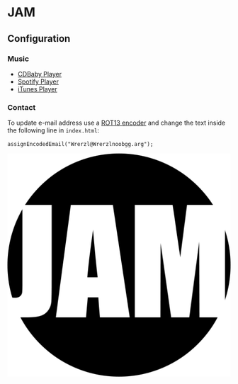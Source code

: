 # JAM

## Configuration

### Music

- [CDBaby Player](https://members.cdbaby.com/music-store-widget)
- [Spotify Player](https://developer.spotify.com/technologies/widgets/spotify-play-button/)
- [iTunes Player](https://widgets.itunes.apple.com/)

### Contact

To update e-mail address use a [ROT13 encoder](http://www.rot13.com/) and change the text inside the following line in `index.html`:
```
assignEncodedEmail("Wrerzl@Wrerzlnoobgg.arg");
```

![Logo](img/jam-logo.png)